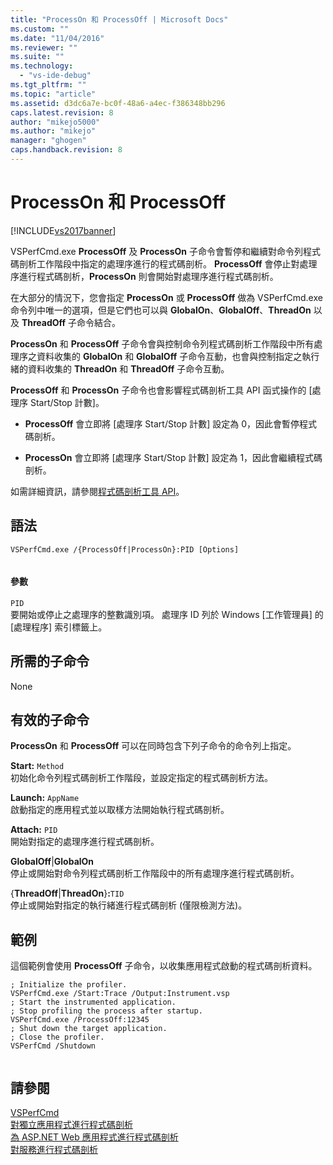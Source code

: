 ```yaml
---
title: "ProcessOn 和 ProcessOff | Microsoft Docs"
ms.custom: ""
ms.date: "11/04/2016"
ms.reviewer: ""
ms.suite: ""
ms.technology: 
  - "vs-ide-debug"
ms.tgt_pltfrm: ""
ms.topic: "article"
ms.assetid: d3dc6a7e-bc0f-48a6-a4ec-f386348bb296
caps.latest.revision: 8
author: "mikejo5000"
ms.author: "mikejo"
manager: "ghogen"
caps.handback.revision: 8
---
```

# ProcessOn 和 ProcessOff
[!INCLUDE[vs2017banner](../code-quality/includes/vs2017banner.md)]

VSPerfCmd.exe **ProcessOff** 及 **ProcessOn** 子命令會暫停和繼續對命令列程式碼剖析工作階段中指定的處理序進行的程式碼剖析。  **ProcessOff** 會停止對處理序進行程式碼剖析，**ProcessOn** 則會開始對處理序進行程式碼剖析。  
  
 在大部分的情況下，您會指定 **ProcessOn** 或 **ProcessOff** 做為 VSPerfCmd.exe 命令列中唯一的選項，但是它們也可以與 **GlobalOn**、**GlobalOff**、**ThreadOn** 以及 **ThreadOff** 子命令結合。  
  
 **ProcessOn** 和 **ProcessOff** 子命令會與控制命令列程式碼剖析工作階段中所有處理序之資料收集的 **GlobalOn** 和 **GlobalOff** 子命令互動，也會與控制指定之執行緒的資料收集的 **ThreadOn** 和 **ThreadOff** 子命令互動。  
  
 **ProcessOff** 和 **ProcessOn** 子命令也會影響程式碼剖析工具 API 函式操作的 \[處理序 Start\/Stop 計數\]。  
  
-   **ProcessOff** 會立即將 \[處理序 Start\/Stop 計數\] 設定為 0，因此會暫停程式碼剖析。  
  
-   **ProcessOn** 會立即將 \[處理序 Start\/Stop 計數\] 設定為 1，因此會繼續程式碼剖析。  
  
 如需詳細資訊，請參閱[程式碼剖析工具 API](../profiling/profiling-tools-apis.md)。  
  
## 語法  
  
```  
VSPerfCmd.exe /{ProcessOff|ProcessOn}:PID [Options]  
  
```  
  
#### 參數  
 `PID`  
 要開始或停止之處理序的整數識別項。  處理序 ID 列於 Windows \[工作管理員\] 的 \[處理程序\] 索引標籤上。  
  
## 所需的子命令  
 None  
  
## 有效的子命令  
 **ProcessOn** 和 **ProcessOff** 可以在同時包含下列子命令的命令列上指定。  
  
 **Start:** `Method`  
 初始化命令列程式碼剖析工作階段，並設定指定的程式碼剖析方法。  
  
 **Launch:** `AppName`  
 啟動指定的應用程式並以取樣方法開始執行程式碼剖析。  
  
 **Attach:** `PID`  
 開始對指定的處理序進行程式碼剖析。  
  
 **GlobalOff**&#124;**GlobalOn**  
 停止或開始對命令列程式碼剖析工作階段中的所有處理序進行程式碼剖析。  
  
 {**ThreadOff**&#124;**ThreadOn**}**:**`TID`  
 停止或開始對指定的執行緒進行程式碼剖析 \(僅限檢測方法\)。  
  
## 範例  
 這個範例會使用 **ProcessOff** 子命令，以收集應用程式啟動的程式碼剖析資料。  
  
```  
; Initialize the profiler.  
VSPerfCmd.exe /Start:Trace /Output:Instrument.vsp   
; Start the instrumented application.  
; Stop profiling the process after startup.  
VSPerfCmd.exe /ProcessOff:12345  
; Shut down the target application.  
; Close the profiler.  
VSPerfCmd /Shutdown  
  
```  
  
## 請參閱  
 [VSPerfCmd](../profiling/vsperfcmd.md)   
 [對獨立應用程式進行程式碼剖析](../profiling/command-line-profiling-of-stand-alone-applications.md)   
 [為 ASP.NET Web 應用程式進行程式碼剖析](../profiling/command-line-profiling-of-aspnet-web-applications.md)   
 [對服務進行程式碼剖析](../profiling/command-line-profiling-of-services.md)